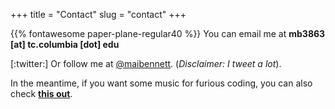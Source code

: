 +++
title = "Contact"
slug = "contact"
+++

{{% fontawesome paper-plane-regular40 %}} You can email me at **mb3863 \[at\] tc.columbia \[dot\] edu**

[:twitter:] Or follow me at [@maibennett](https://twitter.com/maibennett). (*Disclaimer: I tweet a lot*).

In the meantime, if you want some music for furious coding, you can also check **[this out](https://open.spotify.com/user/11120745477/playlist/7d1UxfElRAykPIoBmSTgnW?si=qHRZZycvSD-ou8qQRMichQ)**.
